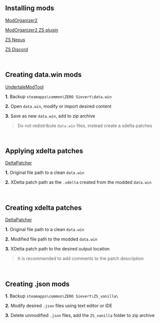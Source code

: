 ## Installing mods
[ModOrganizer2](https://github.com/ModOrganizer2/modorganizer)

[ModOrganizer2 ZS plugin](https://www.nexusmods.com/site/mods/617?tab=description)

[ZS Nexus](https://www.nexusmods.com/zerosievert)

[ZS Discord](https://discord.gg/sievert)

&nbsp;

## Creating data.win mods
[UndertaleModTool](https://github.com/krzys-h/UndertaleModTool)

**1.** Backup `steamapps\common\ZERO Sievert\data.win`

**2.** Open `data.win`, modify or import desired content 

**3.** Save as new `data.win`, add to zip archive

> Do not redistribute `data.win` files, instead create a xdelta patches

&nbsp;

## Applying xdelta patches
[DeltaPatcher](https://github.com/marco-calautti/DeltaPatcher)

**1.** Original file path to a clean `data.win`

**2.** XDelta patch path as the `.xdelta` created from the modded `data.win`

&nbsp;

## Creating xdelta patches
[DeltaPatcher](https://github.com/marco-calautti/DeltaPatcher)

**1.** Original file path to a clean `data.win`

**2.** Modified file path to the modded `data.win` 

**3.** XDelta patch path to the desired output location

> It is recommended to add comments to the patch description

&nbsp;

## Creating .json mods

**1.** Backup `steamapps\common\ZERO Sievert\ZS_vanilla\`

**2.** Modify desired `.json` files using text editor or IDE

**3.** Delete unmodified `.json` files, add the `ZS_vanilla` folder to zip archive
